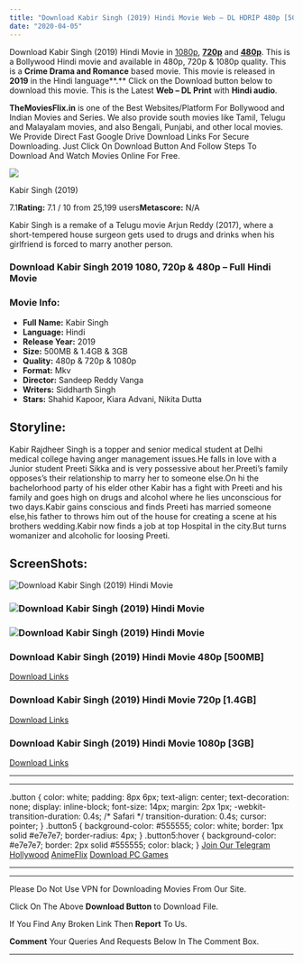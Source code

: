 ```yaml
---
title: "Download Kabir Singh (2019) Hindi Movie Web – DL HDRIP 480p [500MB] || 720p [1.4GB] || 1080p [3GB]"
date: "2020-04-05"
---
```


Download Kabir Singh (2019) Hindi Movie in [1080p](https://1moviesflix.com/1080p-movies/), [**720p**](https://1moviesflix.com/720p-movies/) and **[480p](https://1moviesflix.com/480p-movies/)**. This is a Bollywood Hindi movie and available in 480p, 720p & 1080p quality. This is a **Crime Drama and Romance** based movie. This movie is released in **2019** in the Hindi language**.** Click on the Download button below to download this movie. This is the Latest **Web – DL Print** with **Hindi audio**.

**TheMoviesFlix.in** is one of the Best Websites/Platform For Bollywood and Indian Movies and Series. We also provide south movies like Tamil, Telugu and Malayalam movies, and also Bengali, Punjabi, and other local movies. We Provide Direct Fast Google Drive Download Links For Secure Downloading. Just Click On Download Button And Follow Steps To Download And Watch Movies Online For Free.

[![](https://m.media-amazon.com/images/M/MV5BOTIyMTNkMWQtZDJlYi00OGJmLTliN2MtOGE0YjY4NzFiYTNmXkEyXkFqcGdeQXVyOTAzMTc2MjA@._V1_SX300.jpg)](https://www.imdb.com/title/tt8983202/ "Kabir Singh")

Kabir Singh (2019)

7.1**Rating:** 7.1 / 10 from 25,199 users**Metascore:** N/A

Kabir Singh is a remake of a Telugu movie Arjun Reddy (2017), where a short-tempered house surgeon gets used to drugs and drinks when his girlfriend is forced to marry another person.

### Download Kabir Singh 2019 1080, 720p & 480p – Full Hindi Movie

### Movie Info:

- **Full Name:** Kabir Singh
- **Language:** Hindi
- **Release Year:** 2019
- **Size:** 500MB & 1.4GB & 3GB
- **Quality:** 480p & 720p & 1080p
- **Format:** Mkv
- **Director:** Sandeep Reddy Vanga
- **Writers:** Siddharth Singh
- **Stars:** Shahid Kapoor, Kiara Advani, Nikita Dutta

## Storyline:

Kabir Rajdheer Singh is a topper and senior medical student at Delhi medical college having anger management issues.He falls in love with a Junior student Preeti Sikka and is very possessive about her.Preeti’s family opposes’s their relationship to marry her to someone else.On hi the bachelorhood party of his elder other Kabir has a fight with Preeti and his family and goes high on drugs and alcohol where he lies unconscious for two days.Kabir gains conscious and finds Preeti has married someone else,his father to throws him out of the house for creating a scene at his brothers wedding.Kabir now finds a job at top Hospital in the city.But turns womanizer and alcoholic for loosing Preeti.

## ScreenShots:

![Download Kabir Singh (2019) Hindi Movie](https://extraimage.net/images/2019/11/02/fed2064da89b67c45016f3ca36401f0f.png)

### ![Download Kabir Singh (2019) Hindi Movie](https://extraimage.net/images/2019/11/02/da1eb122643ac8f888123d8b2d2fc810.png)

### ![Download Kabir Singh (2019) Hindi Movie](https://extraimage.net/images/2019/11/02/5ffcb0bdc947f81e0b1be01685cfd943.png)

### Download Kabir Singh (2019) Hindi Movie 480p \[500MB\]

[Download Links](https://1moviesflix.com?a270777880=V2hKWElrM1Y1cmZxSU5IRC9pZTRTYlU3RlRhWjU4QUxscm8rOEQ3cmdEdDJuWHBIemhXK0Jza1RKTmVlbmlQa2w2MU9hampJdmsvNFFldytMeWRWaGFVQ3JsdHM1RG4yeXNuUEZvQmNwZG89)

### Download Kabir Singh (2019) Hindi Movie 720p \[1.4GB\]

[Download Links](https://1moviesflix.com?a270777880=V2hKWElrM1Y1cmZxSU5IRC9pZTRTYlU3RlRhWjU4QUxscm8rOEQ3cmdEdDJuWHBIemhXK0Jza1RKTmVlbmlQa2RCWlZFRS9YSXJIOEh0YTVySzJoR1RpOGRiWE5lOXBhRERCaDZ6dzZvS0U9)

### Download Kabir Singh (2019) Hindi Movie 1080p \[3GB\] 

[Download Links](https://1moviesflix.com?a270777880=V2hKWElrM1Y1cmZxSU5IRC9pZTRTYlU3RlRhWjU4QUxscm8rOEQ3cmdEdDJuWHBIemhXK0Jza1RKTmVlbmlQazA5NGVwZU1RZDgzZm9JMlRHWXhYbkw3M0RJNmtJZnQxYXhPYm14RWFtMTg9)

* * *

* * *

.button { color: white; padding: 8px 6px; text-align: center; text-decoration: none; display: inline-block; font-size: 14px; margin: 2px 1px; -webkit-transition-duration: 0.4s; /\* Safari \*/ transition-duration: 0.4s; cursor: pointer; } .button5 { background-color: #555555; color: white; border: 1px solid #e7e7e7; border-radius: 4px; } .button5:hover { background-color: #e7e7e7; border: 2px solid #555555; color: black; } [Join Our Telegram](http://gdrivepro.xyz/join.php) [Hollywood](https://moviesverse.com/) [AnimeFlix](https://animeflix.in/) [Download PC Games](https://gamesflix.net/)  

* * *

* * *

  

Please Do Not Use VPN for Downloading Movies From Our Site.

Click On The Above **Download Button** to Download File.

If You Find Any Broken Link Then **Report** To Us.

**Comment** Your Queries And Requests Below In The Comment Box.

* * *
